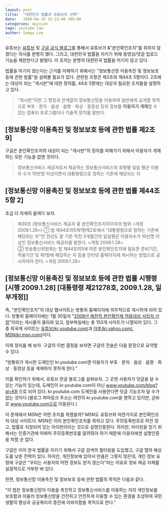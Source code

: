 ```yaml
---
layout: post
title:  "대한민국 법률과 유튜브의 선택"
date:   2009-04-10 15:23:40 +09:00
categories: opinion
tags: youtube law
author: Samgu Lee
---
```

유튜브는 [유튜브](http://www.youtube.com/blog?gl=KR&#038;hl=ko&#038;entry=MTDoL1s-6Bg) 및 [구글 공식 블로그](http://googlekoreablog.blogspot.com/2009/04/blog-post_07.html)를 통해서 유튜브가 &"본인확인조치"를 취하지 않겠다는 의사를 분명히 했다. 그리고, 대한민국 법률을 지키기 위해 동영상/댓글 업로드 기능을 제한한다고 밝혔다. 이 조치는 분명히 대한민국 법률을 어기지 않고 있다.

법률을 어기지 않는다는 근거를 이해하기 위해서는 "정보통신망 이용촉진 및 정보보호 등에 관한 법률"을 살펴볼 필요가 있다. 관련된 조항은 제2조와 제44조 5항이다. 2조에는 대상이 되는 "게시판"에 대한 정의를, 44조 5항에는 대상과 필요한 조치들을 설명하고 있다.

> "게시판"이란 그 명칭과 관계없이 정보통신망을 이용하여 일반에게 공개할 목적으로 부호ㆍ문자ㆍ음성ㆍ음향ㆍ화상ㆍ동영상 등의 정보를 **이용자가 게재**할 수 있는 컴퓨터 프로그램이나 기술적 장치를 말한다.

## [정보통신망 이용촉진 및 정보보호 등에 관한 법률 제2조 9]

구글은 본인확인조치의 대상이 되는 "게시판"의 정의를 피해가기 위해서 이용자가 게재하는 모든 기능을 없앤 것이다.

> 정보통신서비스 제공자로서 제공하는 정보통신서비스의 유형별 일일 평균 이용자 수가 10만명 이상이면서 대통령령으로 정하는 기준에 해당되는 자

## [정보통신망 이용촉진 및 정보보호 등에 관한 법률 제44조 5항 2]

조금 더 자세히 들여다 보자.

> 제30조 (정보통신서비스 제공자 중 본인확인조치의무자의 범위 <개정 2009.1.28>) ① 법 제44조의5제1항제2호에서 "대통령령으로 정하는 기준에 해당되는 자"란 전년도 말 기준 직전 3개월간의 일일평균 이용자수가 10만명 이상인 정보통신서비스 제공자를 말한다. <개정 2009.1.28>  
> ② 방송통신위원회는 법 제44조의5에 따른 본인확인조치에 필요한 준비기간, 적용기간 및 제1항에 해당하는 자 등을 인터넷 홈페이지에 게시하는 방법으로 공시하여야 한다. <개정 2009.1.28>

## [정보통신망 이용촉진 및 정보보호 등에 관한 법률 시행령[시행 2009.1.28] [대통령령 제21278호, 2009.1.28, 일부개정]]

즉, "본인확인조치"의 대상 웹사이트는 방통위 홈페이지에 의무적으로 게시하게 되어 있다. 방통위 홈페이지에는 1월 30일자 "[2009년 제한적 본인확인제 적용대상 사업자 선정](http://www.mic.go.kr/user.tdf?a=user.board.BoardApp&#038;c=2002&#038;board_id=KCC_02_02&#038;seq=328&#038;bad=&#038;ctx=&#038;isSearch=true&#038;npp=10&#038;cp=1&#038;pg=1&#038;mc=P_02_02)"이라는 게시물이 올라와 있고, 첨부파일에는 총 153개 사이트가 나열되어 있다. 그 중 외국계 사이트는 [유튜브(kr.youtube.com)](http://kr.youtube.com)과 [야후(kr.yahoo.com)](http://kr.yahoo.com), [MSN(kr.msn.com)](http://kr.msn.com)이다.

이제 정리를 해 보자. 구글의 이번 결정을 보자면 구글의 전술은 다음 문장으로 요약할 수 있다.

"방통위가 게시한 도메인인 kr.youtube.com엔 이용자가 부호ㆍ문자ㆍ음성ㆍ음향ㆍ화상ㆍ동영상 등을 게재하지 못하게 한다."

이를 확인하기 위해서, 유튜브 한글 블로그를 살펴보자. 그 곳엔 사용자가 덧글을 달 수 있는 기능이 있는데, 도메인이 kr.youtube.com이 아닌 www.youtube.com/blog?gl=KR 으로 되어 있다. kr.youtube.com 도메인을 사용한다면 덧글 기능조차 달 수가 없는 것이다.(블로그 퍼마링크 주소는 여전히 kr.youtube.com을 향하고 있지만, 곧바로 www.youtube.com으로 이동된다.)

이 문제에서 MSN은 어떤 조치를 취했을까? MSN도 유튜브와 마찬가지로 본인확인조치 대상 사이트다. MSN은 이미 본인확인조치를 취하고 있다. 주민등록번호로 하진 않고, 법률로 지정되어 있는 아이핀이라는 것으로 실명인증한다. 하지만, 아이핀을 얻기 위해서는 인증기관에 어짜피 주민등록번호를 알려줘야 하기 때문에 이용자에겐 실명인증을 피할 순 없다.

구글은 이미 한국 법률을 지키기 위해서 구글 검색의 필터링을 도입했고, 구글 맵의 해상도를 낮춘 전력이 있다. 하지만, 개인정보에 있어서 만큼은 그렇지 않은데, 개인 정보 요청에 구글은 "우리는 사용자의 어떤 정보도 받지 않는다"라는 이유로 정보 제공 자체를 실질적으로 거부한 바 있다.

한편, 정보통신망 이용촉진 및 정보보호 등에 관한 법률의 목적은 다음과 같다.

"이 법은 정보통신망의 이용을 촉진하고 정보통신서비스를 이용하는 자의 개인정보를 보호함과 아울러 정보통신망을 건전하고 안전하게 이용할 수 있는 환경을 조성하여 국민생활의 향상과 공공복리의 증진에 이바지함을 목적으로 한다."
